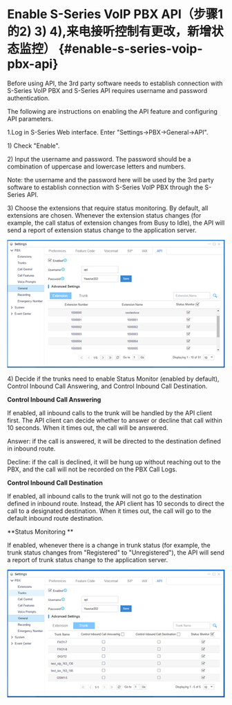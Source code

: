 # Enable S-Series VoIP PBX API（步骤1的2\) 3\) 4\),来电接听控制有更改，新增状态监控） {#enable-s-series-voip-pbx-api}

Before using API, the 3rd party software needs to establish connection with S-Series VoIP PBX and S-Series API requires username and password authentication.

The following are instructions on enabling the API feature and configuring API parameters.

1.Log in S-Series Web interface. Enter "Settings-&gt;PBX-&gt;General-&gt;API".

1\) Check "Enable".

2\) Input the username and password. The password should be a combination of uppercase and lowercase letters and numbers.

Note: the username and the password here will be used by the 3rd party software to establish connection with S-Series VoIP PBX through the S-Series API.

3\) Choose the extensions that require status monitoring. By default, all extensions are chosen. Whenever the extension status changes \(for example,  the call status of extension changes from Busy to Idle\), the API will send a report of extension status change to the application server.

![](/assets/3.png)

4\) Decide if the trunks need to enable Status Monitor \(enabled by default\), Control Inbound Call Answering, and Control Inbound Call Destination.

**Control Inbound Call Answering**

If enabled, all inbound calls to the trunk will be handled by the API client first. The API client can decide whether to answer or decline that call within 10 seconds. When it times out, the call will be answered.

Answer: if the call is answered,  it will be directed to the destination defined in inbound route.

Decline: if the call is declined, it will be hung up without reaching out to the PBX, and the call will not be recorded on the PBX Call Logs.

**Control Inbound Call Destination**

If enabled, all inbound calls to the trunk will not go to the destination defined in inbound route. Instead, the API client has 10 seconds to direct the call to a designated destination. When it times out, the call will go to the default inbound route destination.

**Status Monitoring **

If enabled, whenever there is a change in trunk status \(for example, the trunk status changes from "Registered" to "Unregistered"\), the API will send a report of trunk status change to the application server.

![](/assets/4.png)


